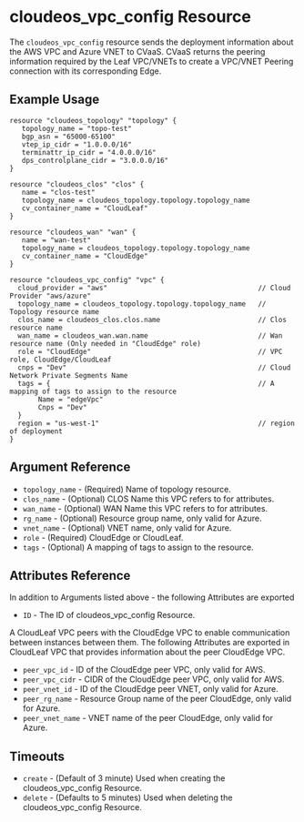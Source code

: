 # cloudeos_vpc_config Resource

The `cloudeos_vpc_config` resource sends the deployment information about the AWS VPC and Azure VNET to CVaaS.
CVaaS returns the peering information required by the Leaf VPC/VNETs to create a VPC/VNET Peering connection with its
corresponding Edge.

## Example Usage

```hcl
resource "cloudeos_topology" "topology" {
   topology_name = "topo-test"
   bgp_asn = "65000-65100"
   vtep_ip_cidr = "1.0.0.0/16"
   terminattr_ip_cidr = "4.0.0.0/16"
   dps_controlplane_cidr = "3.0.0.0/16"
}

resource "cloudeos_clos" "clos" {
   name = "clos-test"
   topology_name = cloudeos_topology.topology.topology_name
   cv_container_name = "CloudLeaf"
}

resource "cloudeos_wan" "wan" {
   name = "wan-test"
   topology_name = cloudeos_topology.topology.topology_name
   cv_container_name = "CloudEdge"
}

resource "cloudeos_vpc_config" "vpc" {
  cloud_provider = "aws"                                     // Cloud Provider "aws/azure"
  topology_name = cloudeos_topology.topology.topology_name   // Topology resource name
  clos_name = cloudeos_clos.clos.name                        // Clos resource name
  wan_name = cloudeos_wan.wan.name                           // Wan resource name (Only needed in "CloudEdge" role)
  role = "CloudEdge"                                         // VPC role, CloudEdge/CloudLeaf
  cnps = "Dev"                                               // Cloud Network Private Segments Name
  tags = {                                                   // A mapping of tags to assign to the resource
       Name = "edgeVpc"
       Cnps = "Dev"
  }
  region = "us-west-1"                                       // region of deployment
}
```

## Argument Reference

* `topology_name` - (Required) Name of topology resource.
* `clos_name` - (Optional) CLOS Name this VPC refers to for attributes.
* `wan_name` - (Optional) WAN Name this VPC refers to for attributes.
* `rg_name` - (Optional) Resource group name, only valid for Azure.
* `vnet_name` - (Optional) VNET name, only valid for Azure.
* `role` - (Required) CloudEdge or CloudLeaf.
* `tags` - (Optional) A mapping of tags to assign to the resource.

## Attributes Reference

In addition to Arguments listed above - the following Attributes are exported

* `ID` - The ID of cloudeos_vpc_config Resource.

A CloudLeaf VPC peers with the CloudEdge VPC to enable communication between instances between them.
The following Attributes are exported in CloudLeaf VPC that provides information about the peer CloudEdge VPC.

* `peer_vpc_id` - ID of the CloudEdge peer VPC, only valid for AWS.
* `peer_vpc_cidr` - CIDR of the CloudEdge peer VPC, only valid for AWS.
* `peer_vnet_id` - ID of the CloudEdge peer VNET, only valid for Azure.
* `peer_rg_name` - Resource Group name of the peer CloudEdge, only valid for Azure.
* `peer_vnet_name` - VNET name of the peer CloudEdge, only valid for Azure.

## Timeouts

* `create` - (Default of 3 minute) Used when creating the cloudeos_vpc_config Resource.
* `delete` - (Defaults to 5 minutes) Used when deleting the cloudeos_vpc_config Resource.